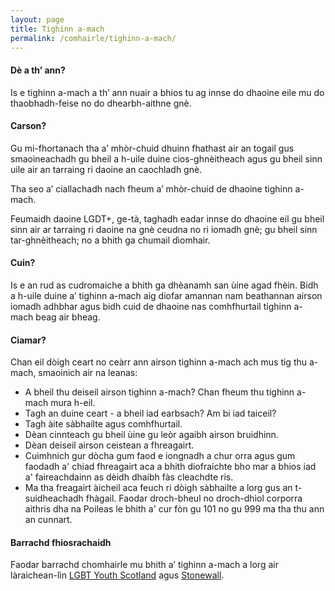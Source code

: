 ```yaml
---
layout: page
title: Tighinn a-mach
permalink: /comhairle/tighinn-a-mach/
---
```


#### Dè a th’ ann?

Is e tighinn a-mach a th’ ann nuair a bhios tu ag innse do dhaoine eile mu do thaobhadh-feise no do dhearbh-aithne gnè.

#### Carson?

Gu mi-fhortanach tha a’ mhòr-chuid dhuinn fhathast air an togail gus smaoineachadh gu bheil a h-uile duine cios-ghnèitheach agus gu bheil sinn uile air an tarraing ri daoine an caochladh gnè.

Tha seo a’ ciallachadh nach fheum a’ mhòr-chuid de dhaoine tighinn a-mach.

Feumaidh daoine LGDT+, ge-tà, taghadh eadar innse do dhaoine eil gu bheil sinn air ar tarraing ri daoine na gnè ceudna no ri iomadh gnè; gu bheil sinn tar-ghnèitheach; no a bhith ga chumail dìomhair.

#### Cuin?

Is e an rud as cudromaiche a bhith ga dhèanamh san ùine agad fhèin. Bidh a h-uile duine a’ tighinn a-mach aig diofar amannan nam beathannan airson iomadh adhbhar agus bidh cuid de dhaoine nas comhfhurtail tighinn a-mach beag air bheag. 

#### Ciamar?

Chan eil dòigh ceart no ceàrr ann airson tighinn a-mach ach mus tig thu a-mach, smaoinich air na leanas:

* A bheil thu deiseil airson tighinn a-mach? Chan fheum thu tighinn a-mach mura h-eil.
* Tagh an duine ceart - a bheil iad earbsach? Am bi iad taiceil?
* Tagh àite sàbhailte agus comhfhurtail.
* Dèan cinnteach gu bheil ùine gu leòr agaibh airson bruidhinn.
* Dèan deiseil airson ceistean a fhreagairt.
* Cuimhnich gur dòcha gum faod e iongnadh a chur orra agus gum faodadh a' chiad fhreagairt aca a bhith diofraichte bho mar a bhios iad a' faireachdainn as dèidh dhaibh fàs cleachdte ris.
* Ma tha freagairt àicheil aca feuch ri dòigh sàbhailte a lorg gus an t-suidheachadh fhàgail. Faodar droch-bheul no droch-dhìol corporra aithris dha na Poileas le bhith a' cur fòn gu 101 no gu 999 ma tha thu ann an cunnart.

#### Barrachd fhiosrachaidh

Faodar barrachd chomhairle mu bhith a’ tighinn a-mach a lorg air làraichean-lìn [LGBT Youth Scotland](https://www.lgbtyouth.org.uk/resources/?topic=Coming) agus [Stonewall](https://www.stonewall.org.uk/help-advice/coming-out-0).